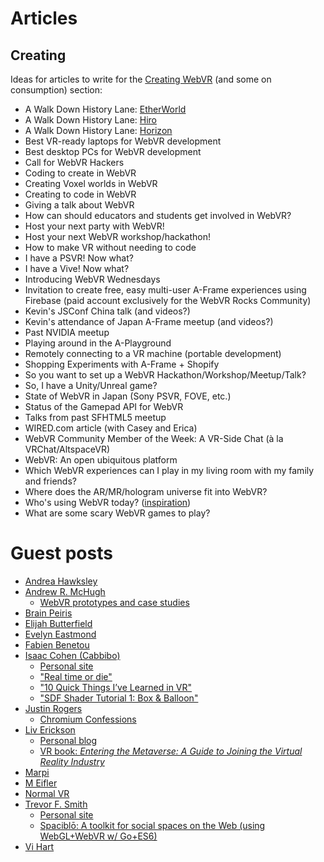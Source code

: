 <!--
title: Wish List
-->

# Articles

## Creating

Ideas for articles to write for the [Creating WebVR](/creating) (and some on consumption) section:

* A Walk Down History Lane: [EtherWorld](https://github.com/etherworld/etherworld)
* A Walk Down History Lane: [Hiro](https://github.com/mozvr/hiro)
* A Walk Down History Lane: [Horizon](https://github.com/mozvr/horizon)
* Best VR-ready laptops for WebVR development
* Best desktop PCs for WebVR development
* Call for WebVR Hackers
* Coding to create in WebVR
* Creating Voxel worlds in WebVR
* Creating to code in WebVR
* Giving a talk about WebVR
* How can should educators and students get involved in WebVR?
* Host your next party with WebVR!
* Host your next WebVR workshop/hackathon!
* How to make VR without needing to code
* I have a PSVR! Now what?
* I have a Vive! Now what?
* Introducing WebVR Wednesdays
* Invitation to create free, easy multi-user A-Frame experiences using Firebase (paid account exclusively for the WebVR Rocks Community)
* Kevin's JSConf China talk (and videos?)
* Kevin's attendance of Japan A-Frame meetup (and videos?)
* Past NVIDIA meetup
* Playing around in the A-Playground
* Remotely connecting to a VR machine (portable development)
* Shopping Experiments with A-Frame + Shopify
* So you want to set up a WebVR Hackathon/Workshop/Meetup/Talk?
* So, I have a Unity/Unreal game?
* State of WebVR in Japan (Sony PSVR, FOVE, etc.)
* Status of the Gamepad API for WebVR
* Talks from past SFHTML5 meetup
* WIRED.com article (with Casey and Erica)
* WebVR Community Member of the Week: A VR-Side Chat (à la VRChat/AltspaceVR)
* WebVR: An open ubiquitous platform
* Which WebVR experiences can I play in my living room with my family and friends?
* Where does the AR/MR/hologram universe fit into WebVR?
* Who's using WebVR today? ([inspiration](https://github.com/w3c/webvr/blob/master/explainer.md#use-cases))
* What are some scary WebVR games to play?


# Guest posts

* [Andrea Hawksley](http://andreahawksley.com/)
* [Andrew R. McHugh](https://twitter.com/armthethinker)
    * [WebVR prototypes and case studies](https://medium.com/humane-virtuality)
* [Brain Peiris](https://twitter.com/brianpeiris)
* [Elijah Butterfield](http://elijahbutterfield.com/)
* [Evelyn Eastmond](http://www.evelyneastmond.com/)
* [Fabien Benetou](https://twitter.com/utopiah)
* [Isaac Cohen (Cabbibo)](https://twitter.com/Cabbibo)
    * [Personal site](http://cabbibo.is/)
    * ["Real time or die"](https://docs.google.com/document/d/1SpzyUaz3DWnDz48VP-BHAr2aHsd9tg0u_1x27tU6R_8/edit)
    * ["10 Quick Things I’ve Learned in VR"](https://docs.google.com/document/d/1-UYCZcxKDmy5BF_-IXg1KDtwShJ5imNOch5xGPXzPr0/edit)
    * ["SDF Shader Tutorial 1: Box & Balloon"](https://www.shadertoy.com/view/Xl2XWt)
* [Justin Rogers](https://twitter.com/JustRogDigiTec)
    * [Chromium Confessions](https://chromiumconfessions.blogspot.ca/)
* [Liv Erickson](https://twitter.com/misslivirose)
    * [Personal blog](https://livierickson.com/blog/)
    * [VR book: _Entering the Metaverse: A Guide to Joining the Virtual Reality Industry_](https://www.amazon.com/dp/B01LLHGAX6)
* [Marpi](https://twitter.com/marpi_)
* [M Eifler](http://www.blinkpopshift.com/)
* [Normal VR](http://www.normalvr.com/)
* [Trevor F. Smith](https://twitter.com/trevorfsmith)
    * [Personal site](https://trevor.smith.name/)
    * [Spaciblō: A toolkit for social spaces on the Web (using WebGL+WebVR w/ Go+ES6)](https://github.com/Spaciblo)
* [Vi Hart](http://vihart.com/)
